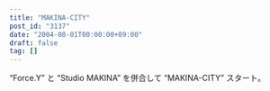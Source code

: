 ```yaml
---
title: "MAKINA-CITY"
post_id: "3137"
date: "2004-08-01T00:00:00+09:00"
draft: false
tag: []
---
```



“Force.Y” と “Studio MAKINA” を併合して “MAKINA-CITY” スタート。
